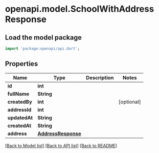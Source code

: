 # openapi.model.SchoolWithAddressResponse

## Load the model package
```dart
import 'package:openapi/api.dart';
```

## Properties
Name | Type | Description | Notes
------------ | ------------- | ------------- | -------------
**id** | **int** |  | 
**fullName** | **String** |  | 
**createdBy** | **int** |  | [optional] 
**addressId** | **int** |  | 
**updatedAt** | **String** |  | 
**createdAt** | **String** |  | 
**address** | [**AddressResponse**](AddressResponse.md) |  | 

[[Back to Model list]](../README.md#documentation-for-models) [[Back to API list]](../README.md#documentation-for-api-endpoints) [[Back to README]](../README.md)


